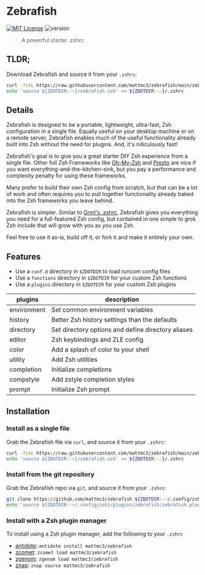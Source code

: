 # Zebrafish

[![MIT License](https://img.shields.io/badge/license-MIT-007EC7.svg)](/LICENSE)
![version](https://img.shields.io/badge/version-v2.0.0-orange)

> A powerful starter .zshrc

## TLDR;

Download Zebrafish and source it from your `.zshrc`:

```zsh
curl -fsSL https://raw.githubusercontent.com/mattmc3/zebrafish/main/zebrafish.zsh -o ${ZDOTDIR:-~}/zebrafish.zsh
echo 'source ${ZDOTDIR:-~}/zebrafish.zsh' >> ${ZDOTDIR:-~}/.zshrc
```

## Details

Zebrafish is designed to be a portable, lightweight, ultra-fast, Zsh configuration in a
single file. Equally useful on your desktop machine or on a remote server, Zebrafish
enables much of the useful functionality already built into Zsh without the need for
plugins. And, it's ridiculously fast!

Zebrafish's goal is to give you a great starter DIY Zsh experience from a single file.
Other full Zsh Frameworks like [Oh-My-Zsh][ohmyzsh] and [Prezto][prezto] are nice if
you want everything-and-the-kitchen-sink, but you pay a performance and complexity
penalty for using these frameworks.

Many prefer to build their own Zsh config from scratch, but that can be a lot of work
and often requires you to pull together functionality already baked into the Zsh
frameworks you leave behind.

Zebrafish is simpler. Similar to [Grml's .zshrc][grml-zshrc], Zebrafish gives you
everything you need for a full-featured Zsh config, but contained in one simple to
grok Zsh include that will grow with you as you use Zsh.

Feel free to use it as-is, build off it, or fork it and make it entirely your own.

## Features

- Use a `conf.d` directory in `$ZDOTDIR` to load runcom config files
- Use a `functions` directory in `$ZDOTDIR` for your custom Zsh functions
- Use a `plugins` directory in `$ZDOTDIR` for your custom Zsh plugins

| plugins             | description                                        |
| ------------------- | -------------------------------------------------- |
| environment         | Set common environment variables                   |
| history             | Better Zsh history settings than the defaults      |
| directory           | Set directory options and define directory aliases |
| editor              | Zsh keybindings and ZLE config                     |
| color               | Add a splash of color to your shell                |
| utility             | Add Zsh utilities                                  |
| completion          | Initialize completions                             |
| compstyle           | Add zstyle completion styles                       |
| prompt              | Initialize Zsh prompt                              |

## Installation

### Install as a single file

Grab the Zebrafish file via `curl`, and source it from your `.zshrc`:

```zsh
curl -fsSL https://raw.githubusercontent.com/mattmc3/zebrafish/main/zebrafish.zsh -o ${ZDOTDIR:-~}/zebrafish.zsh
echo 'source ${ZDOTDIR:-~}/zebrafish.zsh' >> ${ZDOTDIR:-~}/.zshrc
```

### Install from the git repository

Grab the Zebrafish repo via `git`, and source it from your `.zshrc`:

```zsh
git clone https://github.com/mattmc3/zebrafish ${ZDOTDIR:-~/.config/zsh}/plugins/zebrafish
echo 'source ${ZDOTDIR:-~/.config/zsh}/plugins/zebrafish/zebrafish.plugin.zsh' >> ${ZDOTDIR:-~}/.zshrc
```

### Install with a Zsh plugin manager

To install using a Zsh plugin manager, add the following to your `.zshrc`

- [antidote]: `antidote install mattmc3/zebrafish`
- [zcomet]: `zcomet load mattmc3/zebrafish`
- [zgenom]: `zgenom load mattmc3/zebrafish`
- [znap]: `znap source mattmc3/zebrafish`


[grml-zshrc]: https://github.com/grml/grml-etc-core/blob/master/etc/zsh/zshrc
[ohmyzsh]: https://github.com/ohmyzsh/ohmyzsh
[prezto]: https://github.com/sorin-ionescu/prezto
[zsh-utils]: https://github.com/belak/zsh-utils
[antidote]: https://github.com/mattmc3/antidote
[zcomet]: https://github.com/agkozak/zcomet
[zgenom]: https://github.com/jandamm/zgenom
[znap]: https://github.com/marlonrichert/zsh-snap

